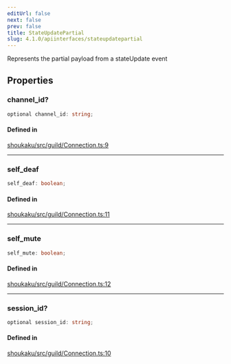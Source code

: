 ```yaml
---
editUrl: false
next: false
prev: false
title: StateUpdatePartial
slug: 4.1.0/apiinterfaces/stateupdatepartial
---
```


Represents the partial payload from a stateUpdate event

## Properties

<a id="channel_id" name="channel_id" />

### channel\_id?

```ts
optional channel_id: string;
```

#### Defined in

[shoukaku/src/guild/Connection.ts:9](https://github.com/shipgirlproject/shoukaku/blob/30762f5af6c7b4176e69ee96fa39bc204a7cff21/src/guild/Connection.ts#L9)

***

<a id="self_deaf" name="self_deaf" />

### self\_deaf

```ts
self_deaf: boolean;
```

#### Defined in

[shoukaku/src/guild/Connection.ts:11](https://github.com/shipgirlproject/shoukaku/blob/30762f5af6c7b4176e69ee96fa39bc204a7cff21/src/guild/Connection.ts#L11)

***

<a id="self_mute" name="self_mute" />

### self\_mute

```ts
self_mute: boolean;
```

#### Defined in

[shoukaku/src/guild/Connection.ts:12](https://github.com/shipgirlproject/shoukaku/blob/30762f5af6c7b4176e69ee96fa39bc204a7cff21/src/guild/Connection.ts#L12)

***

<a id="session_id" name="session_id" />

### session\_id?

```ts
optional session_id: string;
```

#### Defined in

[shoukaku/src/guild/Connection.ts:10](https://github.com/shipgirlproject/shoukaku/blob/30762f5af6c7b4176e69ee96fa39bc204a7cff21/src/guild/Connection.ts#L10)
